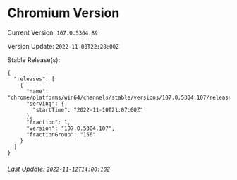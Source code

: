# Chromium Version

Current Version: `107.0.5304.89`

Version Update: `2022-11-08T22:28:00Z`

Stable Release(s):
```
{
  "releases": [
    {
      "name": "chrome/platforms/win64/channels/stable/versions/107.0.5304.107/releases/1668114420",
      "serving": {
        "startTime": "2022-11-10T21:07:00Z"
      },
      "fraction": 1,
      "version": "107.0.5304.107",
      "fractionGroup": "156"
    }
  ]
}
```

###### Last Update: `2022-11-12T14:00:10Z`
